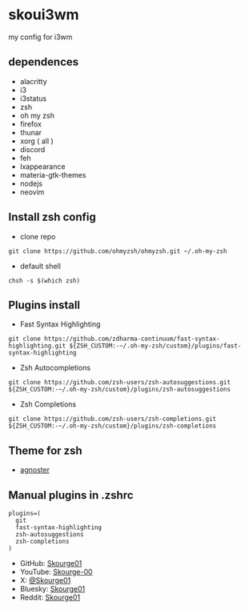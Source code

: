 # skoui3wm
my config for i3wm 

## dependences
- alacritty
- i3
- i3status
- zsh
- oh my zsh
- firefox
- thunar
- xorg ( all )
- discord 
- feh 
- lxappearance 
- materia-gtk-themes 
- nodejs
- neovim 
## Install zsh config 
- clone repo 
```
git clone https://github.com/ohmyzsh/ohmyzsh.git ~/.oh-my-zsh
```
- default shell 
```
chsh -s $(which zsh)
```
##  Plugins install
- Fast Syntax Highlighting
```
git clone https://github.com/zdharma-continuum/fast-syntax-highlighting.git ${ZSH_CUSTOM:-~/.oh-my-zsh/custom}/plugins/fast-syntax-highlighting
```
- Zsh Autocompletions
```
git clone https://github.com/zsh-users/zsh-autosuggestions.git ${ZSH_CUSTOM:-~/.oh-my-zsh/custom}/plugins/zsh-autosuggestions
```
- Zsh Completions
```
git clone https://github.com/zsh-users/zsh-completions.git ${ZSH_CUSTOM:-~/.oh-my-zsh/custom}/plugins/zsh-completions
```
## Theme for zsh 
- [agnoster](https://github.com/ohmyzsh/ohmyzsh/wiki/themes)
## Manual plugins in .zshrc 
```
plugins=(
  git
  fast-syntax-highlighting
  zsh-autosuggestions
  zsh-completions
)

```
- GitHub: [Skourge01](https://github.com/Skourge01)
- YouTube: [Skourge-00](https://www.youtube.com/@Skourge-00)
- X: [@Skourge01](https://x.com/Skourge01)
- Bluesky: [Skourge01](https://bsky.app/)
- Reddit: [Skourge01](https://www.reddit.com/u/Skourge01/s/ZqGtT4nwF2)
